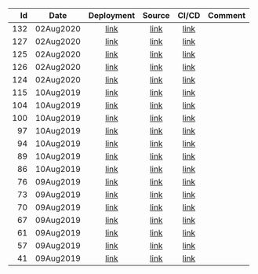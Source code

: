 | Id | Date | Deployment | Source | CI/CD | Comment |
| -: | ---- | :--------: | :----: | :---: | ------- |
| 132 | 02Aug2020 | [link](https://torbjorv.github.io/angular-gh-pages/versions/132/) | [link](https://github.com/torbjorv/angular-gh-pages/commit/073f8d8fbc78c0566bcb05789d0e41cea63e201a) | [link](https://circleci.com/workflow-run/0aa2a026-773c-48d3-b01e-20204c8c3549) | |
| 127 | 02Aug2020 | [link](https://torbjorv.github.io/angular-gh-pages/versions/127/) | [link](https://github.com/torbjorv/angular-gh-pages/commit/45d703c80e3998726b9fe96470ec7a0cebd510ec) | [link](https://circleci.com/workflow-run/c5625635-f035-4da2-9226-e8b2efcbf22b) | |
| 125 | 02Aug2020 | [link](https://torbjorv.github.io/angular-gh-pages/versions/125/) | [link](https://github.com/torbjorv/angular-gh-pages/commit/ef8133a8ec0e06cde77eaab04db4b50716f5d606) | [link](https://circleci.com/workflow-run/a83f4256-d5d9-4180-99a9-318f7d82eb6e) | |
| 126 | 02Aug2020 | [link](https://torbjorv.github.io/angular-gh-pages/versions/126/) | [link](https://github.com/torbjorv/angular-gh-pages/commit/f922d2f35fbc9d6d6fc4ace3e069e60838e51f98) | [link](https://circleci.com/workflow-run/fc91c39a-6de3-4c4d-a4c5-b0effaa86cee) | |
| 124 | 02Aug2020 | [link](https://torbjorv.github.io/angular-gh-pages/versions/124/) | [link](https://github.com/torbjorv/angular-gh-pages/commit/6e72fb0382f7779ce06d35b2b6547a31318c40da) | [link](https://circleci.com/workflow-run/eb4a02e0-0cfa-435a-97bd-8f401d4a7f5c) | |
| 115 | 10Aug2019 | [link](https://torbjorv.github.io/angular-gh-pages/versions/115/) | [link](https://github.com/torbjorv/angular-gh-pages/commit/3acbfbeb9330760f4c5ca7bde8195c5625ea94b2) | [link](https://circleci.com/workflow-run/e4cf579b-37f2-4d35-b766-a4638fe7e49b) | |
| 104 | 10Aug2019 | [link](https://torbjorv.github.io/angular-gh-pages/versions/104/) | [link](https://github.com/torbjorv/angular-gh-pages/commit/3e807df60a8ab8d1751f0327295d12a085dfb1c8) | [link](https://circleci.com/workflow-run/86e1cc26-eab5-452a-800e-fe465cb2d6a3) | |
| 100 | 10Aug2019 | [link](https://torbjorv.github.io/angular-gh-pages/versions/100/) | [link](https://github.com/torbjorv/angular-gh-pages/commit/7528a2be8ea25e4adae169194b606552e6b1277f) | [link](https://circleci.com/workflow-run/43d87066-acd9-4aef-9807-dc25bbef883b) | |
| 97 | 10Aug2019 | [link](https://torbjorv.github.io/angular-gh-pages//versions/97/) | [link](https://github.com/torbjorv/angular-gh-pages/commit/4a6bf1b7f8b102edda053663acaa64d28b6b7cae) | [link](https://circleci.com/workflow-run/7e7da355-4def-4d32-990f-88e27e6d6ec4) | |
| 94 | 10Aug2019 | [link](https://torbjorv.github.io/angular-gh-pages//versions/94/) | [link](https://github.com/torbjorv/angular-gh-pages/commit/270d1cdbf920f6096525abba9f36064c30786c85) | [link](https://circleci.com/workflow-run/2dd2f3ed-c94a-43b2-b8a3-53501bbc2287) | |
| 89 | 10Aug2019 | [link](https://torbjorv.github.io/angular-gh-pages//versions/89/) | [link](https://github.com/torbjorv/angular-gh-pages/commit/93df1f3e3c46ce1a0c27f2ec5ac8e945115a0cef) | [link](https://circleci.com/workflow-run/2e6a92e7-a47f-4241-ab53-a05d729713f6) | |
| 86 | 10Aug2019 | [link](https://torbjorv.github.io/angular-gh-pages//versions/86/) | [link](https://github.com/torbjorv/angular-gh-pages/commit/048dc80b2e916f65b8ca01d033c3daee02a7fbfb) | [link](https://circleci.com/workflow-run/24bdcacc-b43a-489e-983f-88759165921f) | |
| 76 | 09Aug2019 | [link](https://torbjorv.github.io/angular-gh-pages//versions/76/) | [link](https://github.com/torbjorv/angular-gh-pages/commit/48e0e59bfc99211f13ea57e49b741ba1d71bbcd4) | [link](https://circleci.com/workflow-run/f197d583-1b86-4216-a4a6-82226e0385b8) | |
| 73 | 09Aug2019 | [link](https://torbjorv.github.io/angular-gh-pages//versions/73/) | [link](https://github.com/torbjorv/angular-gh-pages/commit/f4bf93b6dddd709e1932b0d9aca08eda48ff4f07) | [link](https://circleci.com/gh/torbjorv/angular-gh-pages/73) | |
| 70 | 09Aug2019 | [link](https://torbjorv.github.io/angular-gh-pages//versions/70/) | [link]() | [link](https://circleci.com/gh/torbjorv/angular-gh-pages/70) | |
| 67 | 09Aug2019 | [link](https://torbjorv.github.io/angular-gh-pages//versions/67/) | [link]() | [link](https://circleci.com/gh/torbjorv/angular-gh-pages/67) | |
| 61 | 09Aug2019 | [link](https://torbjorv.github.io/angular-gh-pages//versions/61/) | [link]() | [link](https://circleci.com/gh/torbjorv/angular-gh-pages/61) | |
| 57 | 09Aug2019 | [link](https://torbjorv.github.io/angular-gh-pages//versions/57/) | [link]() | [link](https://circleci.com/gh/torbjorv/angular-gh-pages/57) | | 
| 41 | 09Aug2019 | [link](https://torbjorv.github.io/angular-gh-pages//versions/41/) | [link]() | [link](https://circleci.com/gh/torbjorv/angular-gh-pages/41) | | 
        


